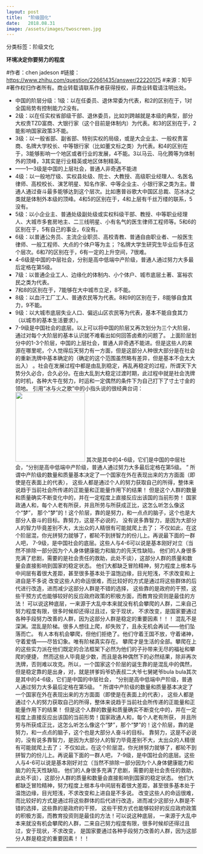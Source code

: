 ```yaml
---
layout: post
title:  "阶级固化"
date:   2018.08.31
image: /assets/images/twoscreen.jpg
---
```

分类标签：阶级文化

**环境决定你要努力的程度**

  #作者：chen jadeson
  #链接：https://www.zhihu.com/question/22661435/answer/22220175
  #来源：知乎
  #著作权归作者所有。商业转载请联系作者获得授权，非商业转载请注明出处。

  * 中国的阶层分级：1级：以在任委员、退休常委为代表，和2的区别在于，1对全国局势有控制能力2没有。     
  * 2级：以在任实权省部级干部、退休委员，比如刘跨越就是本级的典型，部分大权贵TZD富商、大银行家（这个目前是体制内）为代表。和3的区别在于，2能影响国家政策3不能。     
  * 3级：以一般省部、副省部、特别实权的局级，或是大企业主、一般权贵富商、名牌大学校长、中等银行家（比如董文标之类）为代表。和4的区别在于，3能够影响一个地区或者行业的发展，4不能。3以马云、马化腾等为体制外的顶峰，3其实是行业精英或地区体制精英。    
  * ——1—3级是中国的上层社会，普通人非奇遇不能进    
  * 4级：以一般地厅级、实权县处级、院士、大教授、高级职业经理人、名医名律师、高校校长、演艺明星、知名作家、中等企业主、小银行家之类为主。普通人通过奋斗最多能够达到这个层次。比如惠普谷歌大中国区总裁、范冰冰之类就是体制外本级的顶峰。4和5的区别在于，4和上层有千丝万缕的联系，5没有。     
  * 5级：以小企业主、普通处级副处级或实权科级干部、教授、中等职业经理人、大城市多套房地主、二三线明星、小有名气的医生律师工程师等。5和6的区别在于，5有自己的事业，6没有。     
  * 6级：以普通公务员、主流企业职员、高校青教、普通自由职业者、一般医生律师、一般工程师、大点的个体户等为主；     ?名牌大学生研究生毕业后多在这个层次。6和7的区别在于，6有一定的上升空间，7很难。     
  * 4-6级是中国的中层社会，分别是高中低端中产阶级，普通人通过努力大多最后定格在第5级。    
  * 7级：以普通企业工人、边缘化的体制内、小个体户、城市底层土著、富裕农民之类为代表。
  * 7和8的区别在于，7能够在大中城市立足，8不能。     
  * 8级：以血汗工厂工人、普通农民等为代表。8和9的区别在于，8能够自食其力，9不能。     
  * 9级：以大城市底层失业人口、偏远山区农民等为代表，基本不能自食其力（以城市的基本生活要求）。     
  * 7-9级是中国社会的底层。以上可以将中国的阶层又再次划分为三个大阶层，通过对每个大阶层的基本认识就不难看出如何回答卤煮的问题了。
  上面阶层划分中的1-3个阶层，中国的上层社会，普通人非奇遇不能进。但是这些人的来源在哪里呢，个人觉得后天努力有一方面，但是这部分人种很大部分是在社会的重新洗牌中基本确定的（确定的这个范围虽然略有差异，但是基本不会太大出入）
  。社会在发展过程中都是由乱到稳定，再乱再稳定的过程，所谓天下大势分久必合，合久必分。在由大乱到大稳定过渡时期，此过程中就是社会洗牌的时机，各种大牛在努力，时运和一定偶然的条件下为自己打下了寸土寸金的领地。
  引用“冰与火之歌”中的小指头说的很经典台词：<img src="https://pic3.zhimg.com/4388f2051ddb28eb6eb22a2ee13541ee_b.jpg" data-rawwidth="184" data-rawheight="273" class="content_image" width="184">
   其次是其中的4-6级，它们是中国的中层社会，“分别是高中低端中产阶级，普通人通过努力大多最后定格在第5级。
   ” 所谓中产阶级的数量和质量基本决定了一个国家在外在表现出来的方方面面（即使是在表面上的代表），
   这些人都是通过个人的努力获取自己的所得，整体来说趋于当前社会所传递的正能量和正能量作用下的结果！
   但是这个人群的数量和质量确实不断变化中的，并在一定程度上直接反应出该国的当前形势！
   国家政通人和，每个人老有所获，并且所劳与所获成正比，这怎么听怎么像这个“梦”，
   那个“梦”的！这个阶层，靠的是努力，和一点点的脑子，这个也是大部分人奋斗的目标。靠努力，这是不必说的，
   没有说多靠智力，是因为大部分人的智力毕竟差别不大，太出众的人精很有可能就爬上去了；
   不仅如此，在这个阶层混，你光拼努力就够了，都轮不到拼智力的份儿上。再说最下面的一群人吧，
   7-9级，是中国社会的底层。这些人与4-6可以说是基本刚好对立（当然不排除一部分因为个人身体健康能力和脑力的先天性缺陷，
   他们的人身很多充满了悲剧，需要的是社会责任的救助，此处不谈），这部分人群的质量和数量会直接影响到国家的稳定状态。
   他们大都缺乏冒险精神，努力程度上根本与中间层有着很大差距，甚至很多基本处于温饱边缘，目光短浅，不求改变和上进自是不多说
   改变这些人的命运很难，而比较好的方式是通过将这些群体的后代进行改造，进而减少这部分人群是不错的选择，
   这些靠的是政府的干预，这些干预方式也能够较好的反应政府政策的积极方面，而教育投资则是最佳的方法！
   可以说这种底层，一来源于大乱中本来就没有机会攀爬的人群，二来自己努力程度有限，很多时候却还得过且过，安于现状，
   不求改变，是国家要通过各种手段努力改善的人群，因为这部分人群是稳定的重要因素！！！
  混乱不是深渊。混乱是阶梯。很多人想往上爬，却失败了，且永无机会再试——他们坠落而亡。
  有人本有机会攀爬，但他们拒绝了。他们守着王国不放，守着诸神，守着爱情——尽皆幻象。唯有阶梯真实存在。
  攀爬才是生活的全部。攀爬在上的这些实力派在他们既定的合法框架下必然为他们的子孙带来无尽的福祉和攀爬的便捷，
  然而这些人毕竟是少数，而且是各种偶然下的必然结果，除非再次洗牌，否则难以攻克。所以，一个国家这个阶层的诞生靠的是混乱中的偶然，
  但是稳定靠的是出身，对，就是拼爹妈爷奶表叔二大爷七舅姥爷bula bula其次是其中的4-6级，它们是中国的中层社会，
  “分别是高中低端中产阶级，普通人通过努力大多最后定格在第5级。
  ” 所谓中产阶级的数量和质量基本决定了一个国家在外在表现出来的方方面面（即使是在表面上的代表），
  这些人都是通过个人的努力获取自己的所得，整体来说趋于当前社会所传递的正能量和正能量作用下的结果！
  但是这个人群的数量和质量确实不断变化中的，并在一定程度上直接反应出该国的当前形势！国家政通人和，每个人老有所获，
  并且所劳与所获成正比，这怎么听怎么像这个“梦”，那个“梦”的！这个阶层，靠的是努力，和一点点的脑子，这个也是大部分人奋斗的目标。
  靠努力，这是不必说的，没有说多靠智力，是因为大部分人的智力毕竟差别不大，太出众的人精很有可能就爬上去了；
  不仅如此，在这个阶层混，你光拼努力就够了，都轮不到拼智力的份儿上。再说最下面的一群人吧，
  7-9级，是中国社会的底层。这些人与4-6可以说是基本刚好对立（当然不排除一部分因为个人身体健康能力和脑力的先天性缺陷，
  他们的人身很多充满了悲剧，需要的是社会责任的救助，此处不谈），这部分人群的质量和数量会直接影响到国家的稳定状态。
  他们大都缺乏冒险精神，努力程度上根本与中间层有着很大差距，甚至很多基本处于温饱边缘，目光短浅，不求改变和上进自是不多说。
  改变这些人的命运很难，而比较好的方式是通过将这些群体的后代进行改造，进而减少这部分人群是不错的选择，这些靠的是政府的干预，
  这些干预方式也能够较好的反应政府政策的积极方面，而教育投资则是最佳的方法！可以说这种底层，
  一来源于大乱中本来就没有机会攀爬的人群，二来自己努力程度有限，很多时候却还得过且过，安于现状，不求改变，
  是国家要通过各种手段努力改善的人群，因为这部分人群是稳定的重要因素！！！
***

